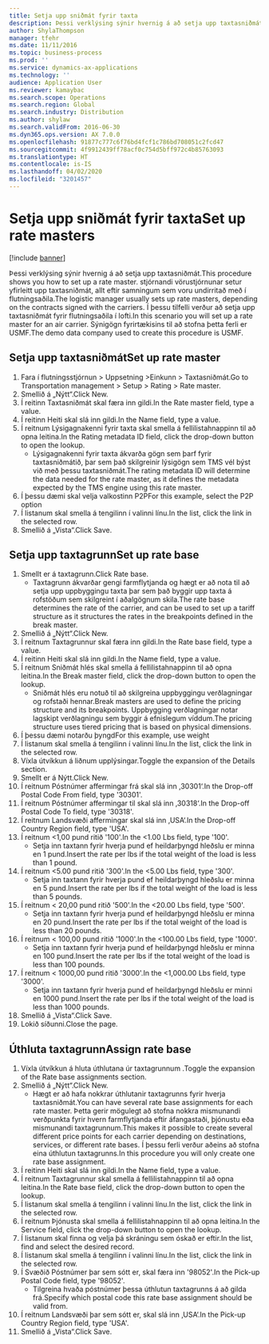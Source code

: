 ```yaml
---
title: Setja upp sniðmát fyrir taxta
description: Þessi verklýsing sýnir hvernig á að setja upp taxtasniðmát.
author: ShylaThompson
manager: tfehr
ms.date: 11/11/2016
ms.topic: business-process
ms.prod: ''
ms.service: dynamics-ax-applications
ms.technology: ''
audience: Application User
ms.reviewer: kamaybac
ms.search.scope: Operations
ms.search.region: Global
ms.search.industry: Distribution
ms.author: shylaw
ms.search.validFrom: 2016-06-30
ms.dyn365.ops.version: AX 7.0.0
ms.openlocfilehash: 91877c777c6f76bd4fcf1c786bd708051c2fcd47
ms.sourcegitcommit: 4f9912439ff78acf0c754d5bff972c4b85763093
ms.translationtype: HT
ms.contentlocale: is-IS
ms.lasthandoff: 04/02/2020
ms.locfileid: "3201457"
---
```

# <a name="set-up-rate-masters"></a><span data-ttu-id="0d01e-103">Setja upp sniðmát fyrir taxta</span><span class="sxs-lookup"><span data-stu-id="0d01e-103">Set up rate masters</span></span>

[!include [banner](../../includes/banner.md)]

<span data-ttu-id="0d01e-104">Þessi verklýsing sýnir hvernig á að setja upp taxtasniðmát.</span><span class="sxs-lookup"><span data-stu-id="0d01e-104">This procedure shows you how to set up a rate master.</span></span> <span data-ttu-id="0d01e-105">stjórnandi vörustjórnunar setur yfirleitt upp taxtasniðmát, allt eftir samningum sem voru undirritað með í flutningsaðila.</span><span class="sxs-lookup"><span data-stu-id="0d01e-105">The logistic manager usually sets up rate masters, depending on the contracts signed with the carriers.</span></span> <span data-ttu-id="0d01e-106">Í þessu tilfelli verður að setja upp taxtasniðmát fyrir flutningsaðila í lofti.</span><span class="sxs-lookup"><span data-stu-id="0d01e-106">In this scenario you will set up a rate master for an air carrier.</span></span> <span data-ttu-id="0d01e-107">Sýnigögn fyrirtækisins til að stofna þetta ferli er USMF.</span><span class="sxs-lookup"><span data-stu-id="0d01e-107">The demo data company used to create this procedure is USMF.</span></span>


## <a name="set-up-rate-master"></a><span data-ttu-id="0d01e-108">Setja upp taxtasniðmát</span><span class="sxs-lookup"><span data-stu-id="0d01e-108">Set up rate master</span></span>
1. <span data-ttu-id="0d01e-109">Fara í flutningsstjórnun > Uppsetning >Einkunn > Taxtasniðmát.</span><span class="sxs-lookup"><span data-stu-id="0d01e-109">Go to Transportation management > Setup > Rating > Rate master.</span></span>
2. <span data-ttu-id="0d01e-110">Smellið á „Nýtt“.</span><span class="sxs-lookup"><span data-stu-id="0d01e-110">Click New.</span></span>
3. <span data-ttu-id="0d01e-111">Í reitinn Taxtasniðmát skal færa inn gildi.</span><span class="sxs-lookup"><span data-stu-id="0d01e-111">In the Rate master field, type a value.</span></span>
4. <span data-ttu-id="0d01e-112">Í reitinn Heiti skal slá inn gildi.</span><span class="sxs-lookup"><span data-stu-id="0d01e-112">In the Name field, type a value.</span></span>
5. <span data-ttu-id="0d01e-113">Í reitnum Lýsigagnakenni fyrir taxta skal smella á fellilistahnappinn til að opna leitina.</span><span class="sxs-lookup"><span data-stu-id="0d01e-113">In the Rating metadata ID field, click the drop-down button to open the lookup.</span></span>
    * <span data-ttu-id="0d01e-114">Lýsigagnakenni fyrir taxta ákvarða gögn sem þarf fyrir taxtasniðmátið, þar sem það skilgreinir lýsigögn sem TMS vél býst við með þessu taxtasniðmát.</span><span class="sxs-lookup"><span data-stu-id="0d01e-114">The rating metadata ID will determine the data needed for the rate master, as it defines the metadata expected by the TMS engine using this rate master.</span></span>  
6. <span data-ttu-id="0d01e-115">Í þessu dæmi skal velja valkostinn P2P</span><span class="sxs-lookup"><span data-stu-id="0d01e-115">For this example, select the P2P option</span></span>
7. <span data-ttu-id="0d01e-116">Í listanum skal smella á tengilinn í valinni línu.</span><span class="sxs-lookup"><span data-stu-id="0d01e-116">In the list, click the link in the selected row.</span></span>
8. <span data-ttu-id="0d01e-117">Smellið á „Vista“.</span><span class="sxs-lookup"><span data-stu-id="0d01e-117">Click Save.</span></span>

## <a name="set-up-rate-base"></a><span data-ttu-id="0d01e-118">Setja upp taxtagrunn</span><span class="sxs-lookup"><span data-stu-id="0d01e-118">Set up rate base</span></span>
1. <span data-ttu-id="0d01e-119">Smellt er á taxtagrunn.</span><span class="sxs-lookup"><span data-stu-id="0d01e-119">Click Rate base.</span></span>
    * <span data-ttu-id="0d01e-120">Taxtagrunn ákvarðar gengi farmflytjanda og hægt er að nota til að setja upp uppbyggingu taxta þar sem það byggir upp taxta á rofstöðum sem skilgreint í aðalgögnum skila.</span><span class="sxs-lookup"><span data-stu-id="0d01e-120">The rate base determines the rate of the carrier, and can be used to set up a tariff structure as it structures the rates in the breakpoints defined in the break master.</span></span>  
2. <span data-ttu-id="0d01e-121">Smellið á „Nýtt“.</span><span class="sxs-lookup"><span data-stu-id="0d01e-121">Click New.</span></span>
3. <span data-ttu-id="0d01e-122">Í reitnum Taxtagrunnur skal færa inn gildi.</span><span class="sxs-lookup"><span data-stu-id="0d01e-122">In the Rate base field, type a value.</span></span>
4. <span data-ttu-id="0d01e-123">Í reitinn Heiti skal slá inn gildi.</span><span class="sxs-lookup"><span data-stu-id="0d01e-123">In the Name field, type a value.</span></span>
5. <span data-ttu-id="0d01e-124">Í reitnum Sniðmát hlés skal smella á fellilistahnappinn til að opna leitina.</span><span class="sxs-lookup"><span data-stu-id="0d01e-124">In the Break master field, click the drop-down button to open the lookup.</span></span>
    * <span data-ttu-id="0d01e-125">Sniðmát hlés eru notuð til að skilgreina uppbyggingu verðlagningar og rofstaði hennar.</span><span class="sxs-lookup"><span data-stu-id="0d01e-125">Break masters are used to define the pricing structure and its breakpoints.</span></span> <span data-ttu-id="0d01e-126">Uppbygging verðlagningar notar lagskipt verðlagningu sem byggir á efnislegum víddum.</span><span class="sxs-lookup"><span data-stu-id="0d01e-126">The pricing structure uses tiered pricing that is based on physical dimensions.</span></span>  
6. <span data-ttu-id="0d01e-127">Í þessu dæmi notarðu þyngd</span><span class="sxs-lookup"><span data-stu-id="0d01e-127">For this example, use weight</span></span>
7. <span data-ttu-id="0d01e-128">Í listanum skal smella á tengilinn í valinni línu.</span><span class="sxs-lookup"><span data-stu-id="0d01e-128">In the list, click the link in the selected row.</span></span>
8. <span data-ttu-id="0d01e-129">Víxla útvíkkun á liðnum upplýsingar.</span><span class="sxs-lookup"><span data-stu-id="0d01e-129">Toggle the expansion of the Details section.</span></span>
9. <span data-ttu-id="0d01e-130">Smellt er á Nýtt.</span><span class="sxs-lookup"><span data-stu-id="0d01e-130">Click New.</span></span>
10. <span data-ttu-id="0d01e-131">Í reitnum Póstnúmer affermingar frá skal slá inn ‚30301‘.</span><span class="sxs-lookup"><span data-stu-id="0d01e-131">In the Drop-off Postal Code From field, type '30301'.</span></span>
11. <span data-ttu-id="0d01e-132">Í reitnum Póstnúmer affermingar til skal slá inn ‚30318‘.</span><span class="sxs-lookup"><span data-stu-id="0d01e-132">In the Drop-off Postal Code To field, type '30318'.</span></span>
12. <span data-ttu-id="0d01e-133">Í reitnum Landsvæði affermingar skal slá inn ‚USA‘.</span><span class="sxs-lookup"><span data-stu-id="0d01e-133">In the Drop-off Country Region field, type 'USA'.</span></span>
13. <span data-ttu-id="0d01e-134">Í reitnum <1,00 pund ritið '100'.</span><span class="sxs-lookup"><span data-stu-id="0d01e-134">In the <1.00 Lbs field, type '100'.</span></span>
    * <span data-ttu-id="0d01e-135">Setja inn taxtann fyrir hverja pund ef heildarþyngd hleðslu er minna en 1 pund.</span><span class="sxs-lookup"><span data-stu-id="0d01e-135">Insert the rate per lbs if the total weight of the load is less than 1 pound.</span></span>  
14. <span data-ttu-id="0d01e-136">Í reitnum <5.00 pund ritið '300'.</span><span class="sxs-lookup"><span data-stu-id="0d01e-136">In the <5.00 Lbs field, type '300'.</span></span>
    * <span data-ttu-id="0d01e-137">Setja inn taxtann fyrir hverja pund ef heildarþyngd hleðslu er minna en 5 pund.</span><span class="sxs-lookup"><span data-stu-id="0d01e-137">Insert the rate per lbs if the total weight of the load is less than 5 pounds.</span></span>  
15. <span data-ttu-id="0d01e-138">Í reitnum < 20,00 pund ritið '500'.</span><span class="sxs-lookup"><span data-stu-id="0d01e-138">In the <20.00 Lbs field, type '500'.</span></span>
    * <span data-ttu-id="0d01e-139">Setja inn taxtann fyrir hverja pund ef heildarþyngd hleðslu er minna en 20 pund.</span><span class="sxs-lookup"><span data-stu-id="0d01e-139">Insert the rate per lbs if the total weight of the load is less than 20 pounds.</span></span>  
16. <span data-ttu-id="0d01e-140">Í reitnum < 100,00 pund ritið '1000'.</span><span class="sxs-lookup"><span data-stu-id="0d01e-140">In the <100.00 Lbs field, type '1000'.</span></span>
    * <span data-ttu-id="0d01e-141">Setja inn taxtann fyrir hverja pund ef heildarþyngd hleðslu er minna en 100 pund.</span><span class="sxs-lookup"><span data-stu-id="0d01e-141">Insert the rate per lbs if the total weight of the load is less than 100 pounds.</span></span>  
17. <span data-ttu-id="0d01e-142">Í reitnum < 1000,00 pund ritið '3000'.</span><span class="sxs-lookup"><span data-stu-id="0d01e-142">In the <1,000.00 Lbs field, type '3000'.</span></span>
    * <span data-ttu-id="0d01e-143">Setja inn taxtann fyrir hverja pund ef heildarþyngd hleðslu er minni en 1000 pund.</span><span class="sxs-lookup"><span data-stu-id="0d01e-143">Insert the rate per lbs if the total weight of the load is less than 1000 pounds.</span></span>  
18. <span data-ttu-id="0d01e-144">Smellið á „Vista“.</span><span class="sxs-lookup"><span data-stu-id="0d01e-144">Click Save.</span></span>
19. <span data-ttu-id="0d01e-145">Lokið síðunni.</span><span class="sxs-lookup"><span data-stu-id="0d01e-145">Close the page.</span></span>

## <a name="assign-rate-base"></a><span data-ttu-id="0d01e-146">Úthluta taxtagrunn</span><span class="sxs-lookup"><span data-stu-id="0d01e-146">Assign rate base</span></span>
1. <span data-ttu-id="0d01e-147">Víxla útvíkkun á hluta úthlutana úr taxtagrunnum .</span><span class="sxs-lookup"><span data-stu-id="0d01e-147">Toggle the expansion of the Rate base assignments section.</span></span>
2. <span data-ttu-id="0d01e-148">Smellið á „Nýtt“.</span><span class="sxs-lookup"><span data-stu-id="0d01e-148">Click New.</span></span>
    * <span data-ttu-id="0d01e-149">Hægt er að hafa nokkrar úthlutanir taxtagrunns fyrir hverja taxtasniðmát.</span><span class="sxs-lookup"><span data-stu-id="0d01e-149">You can have several rate base assignments for each rate master.</span></span> <span data-ttu-id="0d01e-150">Þetta gerir mögulegt að stofna nokkra mismunandi verðpunkta fyrir hvern farmflytjanda eftir áfangastaði, þjónustu eða mismunandi taxtagrunnum.</span><span class="sxs-lookup"><span data-stu-id="0d01e-150">This makes it possible to create several different price points for each carrier depending on destinations, services, or different rate bases.</span></span> <span data-ttu-id="0d01e-151">Í þessu ferli verður aðeins að stofna eina úthlutun taxtagrunns.</span><span class="sxs-lookup"><span data-stu-id="0d01e-151">In this procedure you will only create one rate base assignment.</span></span>  
3. <span data-ttu-id="0d01e-152">Í reitinn Heiti skal slá inn gildi.</span><span class="sxs-lookup"><span data-stu-id="0d01e-152">In the Name field, type a value.</span></span>
4. <span data-ttu-id="0d01e-153">Í reitnum Taxtagrunnur skal smella á fellilistahnappinn til að opna leitina.</span><span class="sxs-lookup"><span data-stu-id="0d01e-153">In the Rate base field, click the drop-down button to open the lookup.</span></span>
5. <span data-ttu-id="0d01e-154">Í listanum skal smella á tengilinn í valinni línu.</span><span class="sxs-lookup"><span data-stu-id="0d01e-154">In the list, click the link in the selected row.</span></span>
6. <span data-ttu-id="0d01e-155">Í reitnum Þjónusta skal smella á fellilistahnappinn til að opna leitina.</span><span class="sxs-lookup"><span data-stu-id="0d01e-155">In the Service field, click the drop-down button to open the lookup.</span></span>
7. <span data-ttu-id="0d01e-156">Í listanum skal finna og velja þá skráningu sem óskað er eftir.</span><span class="sxs-lookup"><span data-stu-id="0d01e-156">In the list, find and select the desired record.</span></span>
8. <span data-ttu-id="0d01e-157">Í listanum skal smella á tengilinn í valinni línu.</span><span class="sxs-lookup"><span data-stu-id="0d01e-157">In the list, click the link in the selected row.</span></span>
9. <span data-ttu-id="0d01e-158">Í Svæðið Póstnúmer þar sem sótt er, skal færa inn '98052'.</span><span class="sxs-lookup"><span data-stu-id="0d01e-158">In the Pick-up Postal Code field, type '98052'.</span></span>
    * <span data-ttu-id="0d01e-159">Tilgreina hvaða póstnúmer þessa úthlutun taxtagrunns á að gilda frá.</span><span class="sxs-lookup"><span data-stu-id="0d01e-159">Specify which postal code this rate base assignment should be valid from.</span></span>    
10. <span data-ttu-id="0d01e-160">Í reitnum Landsvæði þar sem sótt er, skal slá inn ‚USA‘.</span><span class="sxs-lookup"><span data-stu-id="0d01e-160">In the Pick-up Country Region field, type 'USA'.</span></span>
11. <span data-ttu-id="0d01e-161">Smellið á „Vista“.</span><span class="sxs-lookup"><span data-stu-id="0d01e-161">Click Save.</span></span>

